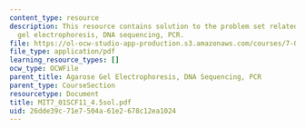 ```yaml
---
content_type: resource
description: This resource contains solution to the problem set related to agarose
  gel electrophoresis, DNA sequencing, PCR.
file: https://ol-ocw-studio-app-production.s3.amazonaws.com/courses/7-01sc-fundamentals-of-biology-fall-2011/26dde39c71e7504a61e2678c12ea1024_MIT7_01SCF11_4.5sol.pdf
file_type: application/pdf
learning_resource_types: []
ocw_type: OCWFile
parent_title: Agarose Gel Electrophoresis, DNA Sequencing, PCR
parent_type: CourseSection
resourcetype: Document
title: MIT7_01SCF11_4.5sol.pdf
uid: 26dde39c-71e7-504a-61e2-678c12ea1024
---
```

